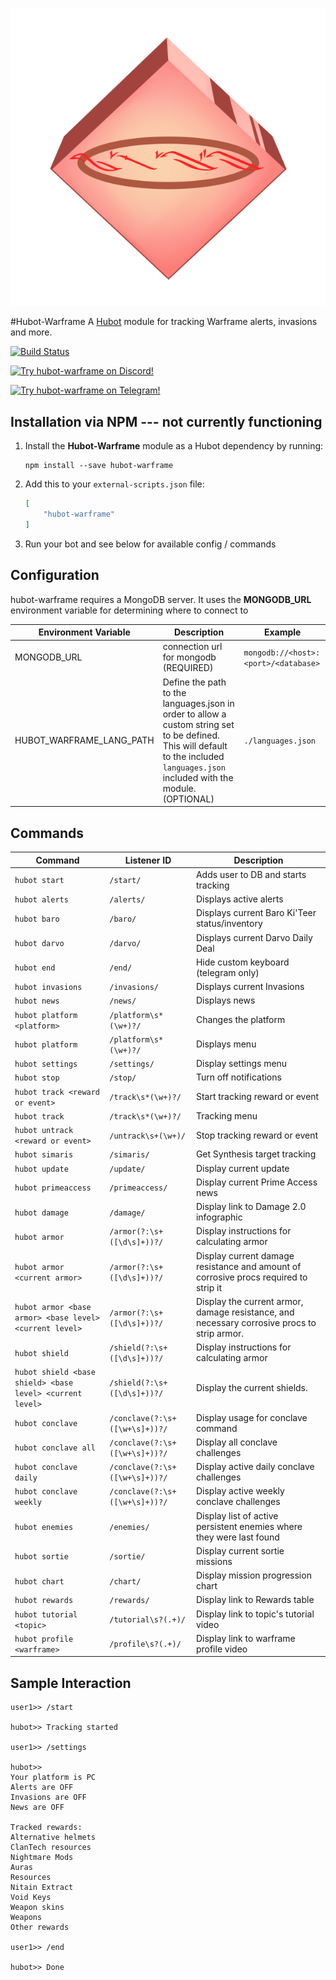 ![Genesis Avatar](resources/images/cephalontransparent.png)

#Hubot-Warframe
A [Hubot](https://hubot.github.com/) module for tracking Warframe alerts, invasions and more.

[![Build Status](https://travis-ci.org/pabletos/Hubot-Warframe.svg)](https://travis-ci.org/pabletos/Hubot-Warframe)

[![Try hubot-warframe on Discord!](https://discordapp.com/api/servers/146691885363232769/widget.png?style=banner)](https://discord.me/cephalon-genesis)  

[![Try hubot-warframe on Telegram!](https://img.shields.io/badge/Telegram-Beta%20War%20Bot-279DD8.svg)](https://telegram.me/betawarbot)

## Installation via NPM --- not currently functioning

1. Install the __Hubot-Warframe__ module as a Hubot dependency by running:

    ```
    npm install --save hubot-warframe
    ```

2. Add this to your `external-scripts.json` file:

    ```json
    [
        "hubot-warframe"
    ]
    ```

3. Run your bot and see below for available config / commands

## Configuration

hubot-warframe requires a MongoDB server. It uses the **MONGODB_URL** environment variable for determining where to connect to

Environment Variable | Description | Example
--- | --- | ---
MONGODB_URL | connection url for mongodb (REQUIRED) | `mongodb://<host>:<port>/<database>`
HUBOT_WARFRAME_LANG_PATH | Define the path to the languages.json in order to allow a custom string set to be defined. This will default to the included `languages.json` included with the module. (OPTIONAL) | `./languages.json`

## Commands

Command | Listener ID | Description
--- | ------- | ---
`hubot start` | `/start/` | Adds user to DB and starts tracking
`hubot alerts` | `/alerts/` | Displays active alerts
`hubot baro` | `/baro/` | Displays current Baro Ki'Teer status/inventory
`hubot darvo` | `/darvo/` | Displays current Darvo Daily Deal
`hubot end` | `/end/` | Hide custom keyboard (telegram only)
`hubot invasions` | `/invasions/` | Displays current Invasions
`hubot news` | `/news/` | Displays news
`hubot platform <platform>` | `/platform\s*(\w+)?/` | Changes the platform
`hubot platform` | `/platform\s*(\w+)?/` | Displays menu
`hubot settings` | `/settings/` | Display settings menu
`hubot stop` | `/stop/` | Turn off notifications
`hubot track <reward or event>` | `/track\s*(\w+)?/` | Start tracking reward or event
`hubot track` | `/track\s*(\w+)?/` | Tracking menu
`hubot untrack <reward or event>` | `/untrack\s+(\w+)/` | Stop tracking reward or event
`hubot simaris` | `/simaris/` | Get Synthesis target tracking
`hubot update` | `/update/` | Display current update
`hubot primeaccess` | `/primeaccess/` | Display current Prime Access news
`hubot damage` | `/damage/` | Display link to Damage 2.0 infographic
`hubot armor`  | `/armor(?:\s+([\d\s]+))?/` | Display instructions for calculating armor
`hubot armor <current armor>` | `/armor(?:\s+([\d\s]+))?/`  | Display current damage resistance and amount of corrosive procs required to strip it
`hubot armor <base armor> <base level> <current level>` | `/armor(?:\s+([\d\s]+))?/` |  Display the current armor, damage resistance, and necessary corrosive procs to strip armor.
`hubot shield`  | `/shield(?:\s+([\d\s]+))?/` | Display instructions for calculating armor
`hubot shield <base shield> <base level> <current level>` | `/shield(?:\s+([\d\s]+))?/` |  Display the current shields.
`hubot conclave` | `/conclave(?:\s+([\w+\s]+))?/` | Display usage for conclave command
`hubot conclave all` | `/conclave(?:\s+([\w+\s]+))?/` | Display all conclave challenges
`hubot conclave daily` | `/conclave(?:\s+([\w+\s]+))?/` | Display active daily conclave challenges
`hubot conclave weekly` | `/conclave(?:\s+([\w+\s]+))?/` | Display active weekly conclave challenges
`hubot enemies` | `/enemies/` | Display list of active persistent enemies where they were last found
`hubot sortie` | `/sortie/` | Display current sortie missions
`hubot chart` | `/chart/` | Display mission progression chart
`hubot rewards` | `/rewards/` | Display link to Rewards table
`hubot tutorial <topic>` | `/tutorial\s?(.+)/` | Display link to topic's tutorial video
`hubot profile <warframe>` | `/profile\s?(.+)/` | Display link to warframe profile video

## Sample Interaction

```
user1>> /start

hubot>> Tracking started

user1>> /settings

hubot>> 
Your platform is PC
Alerts are OFF
Invasions are OFF
News are OFF

Tracked rewards:
Alternative helmets
ClanTech resources
Nightmare Mods
Auras
Resources
Nitain Extract
Void Keys
Weapon skins
Weapons
Other rewards

user1>> /end

hubot>> Done

```
